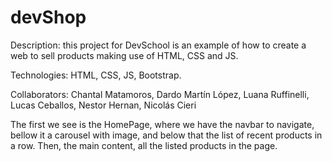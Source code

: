 # devShop
Description: this project for DevSchool is an example of how to create a web to sell products making use of HTML, CSS and JS.

Technologies: HTML, CSS, JS, Bootstrap.

Collaborators: Chantal Matamoros, Dardo Martín López, Luana Ruffinelli, Lucas Ceballos, Nestor Hernan, Nicolás Cieri

The first we see is the HomePage, where we have the navbar to navigate, bellow it a carousel with image, and below that the list of recent products in a row. Then, the main content, all the listed products in the page.

